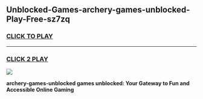 
## Unblocked-Games-archery-games-unblocked-Play-Free-sz7zq
<h3>
<a href="https://premium76.site?title=archery-games-unblocked&ref=10A">CLICK TO PLAY</a></h3>
<hr>

<h3>
<a href="https://premium76.site?title=archery-games-unblocked&ref=10A">CLICK 2 PLAY</a>
  
</h3>

<a href="https://premium76.site?title=archery-games-unblocked&ref=10A"><img src="https://clearcache.store/games.png"></a>


**archery-games-unblocked games unblocked: Your Gateway to Fun and Accessible Online Gaming**
